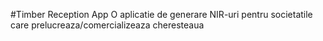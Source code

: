 #Timber Reception App
O aplicatie de generare NIR-uri pentru societatile care prelucreaza/comercializeaza cheresteaua